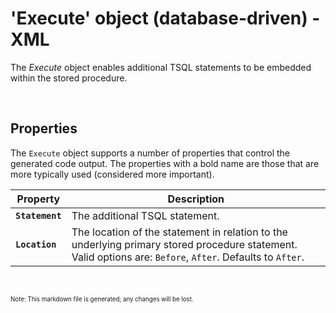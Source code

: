 # 'Execute' object (database-driven) - XML

The _Execute_ object enables additional TSQL statements to be embedded within the stored procedure.

<br/>

## Properties
The `Execute` object supports a number of properties that control the generated code output. The properties with a bold name are those that are more typically used (considered more important).

Property | Description
-|-
**`Statement`** | The additional TSQL statement.
**`Location`** | The location of the statement in relation to the underlying primary stored procedure statement. Valid options are: `Before`, `After`. Defaults to `After`.

<br/>

<sub><sup>Note: This markdown file is generated; any changes will be lost.</sup></sub>

